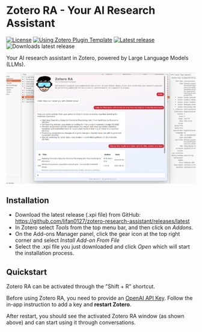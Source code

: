 # Zotero RA - Your AI Research Assistant

[![License](https://img.shields.io/github/license/lifan0127/zotero-research-assistant)](https://github.com/lifan0127/zotero-research-assistant/blob/master/LICENSE)
[![Using Zotero Plugin Template](https://img.shields.io/badge/Using-Zotero%20Plugin%20Template-blue?style=flat-square&logo=github)](https://github.com/windingwind/zotero-plugin-template)
[![Latest release](https://img.shields.io/github/v/release/lifan0127/zotero-research-assistant)](https://github.com/lifan0127/zotero-research-assistant/releases)
![Downloads latest release](https://img.shields.io/github/downloads/lifan0127/zotero-research-assistant/latest/total)

Your AI research assistant in Zotero, powered by Large Language Models (LLMs).

![Zotero RA](assets/images/zotero-ra.png)

## Installation

- Download the latest release (.xpi file) from GitHub: https://github.com/lifan0127/zotero-research-assistant/releases/latest
- In Zotero select <em>Tools</em> from the top menu bar, and then click on <em>Addons</em>.
- On the Add-ons Manager panel, click the gear icon at the top right corner and select <em>Install Add-on From File</em>
- Select the .xpi file you just downloaded and click <em>Open</em> which will start the installation process.

## Quickstart

Zotero RA can be activated through the "Shift + R" shortcut.

Before using Zotero RA, you need to provide an [OpenAI API Key](https://platform.openai.com/account/api-keys). Follow the in-app instruction to add a key and <b>restart Zotero</b>.

After restart, you should see the activated Zotero RA window (as shown above) and can start using it through conversations.